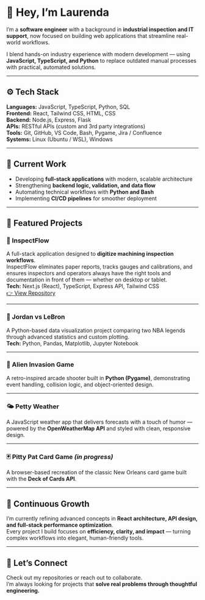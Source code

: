 # 👋 Hey, I’m Laurenda

I’m a **software engineer** with a background in **industrial inspection and IT support**, now focused on building web applications that streamline real-world workflows.  

I blend hands-on industry experience with modern development — using **JavaScript, TypeScript, and Python** to replace outdated manual processes with practical, automated solutions.

---

## ⚙️ Tech Stack

**Languages:** JavaScript, TypeScript, Python, SQL  
**Frontend:** React, Tailwind CSS, HTML, CSS  
**Backend:** Node.js, Express, Flask  
**APIs:** RESTful APIs (custom and 3rd party integrations)  
**Tools:** Git, GitHub, VS Code, Bash, Pygame, Jira / Confluence  
**Systems:** Linux (Ubuntu / WSL), Windows  

---

## 🚧 Current Work

- Developing **full-stack applications** with modern, scalable architecture  
- Strengthening **backend logic, validation, and data flow**  
- Automating technical workflows with **Python and Bash**  
- Implementing **CI/CD pipelines** for smoother deployment  

---

## 🧰 Featured Projects

### 🧾 InspectFlow
A full-stack application designed to **digitize machining inspection workflows**.  
InspectFlow eliminates paper reports, tracks gauges and calibrations, and ensures inspectors and operators always have the right tools and documentation in front of them — whether on desktop or tablet.  
**Tech:** Next.js (React), TypeScript, Express API, Tailwind CSS  
[👉 View Repository](https://github.com/laurenda3/inspectflow)

---

### 🏀 Jordan vs LeBron  
A Python-based data visualization project comparing two NBA legends through advanced statistics and custom plotting.  
**Tech:** Python, Pandas, Matplotlib, Jupyter Notebook  

---

### 👾 Alien Invasion Game  
A retro-inspired arcade shooter built in **Python (Pygame)**, demonstrating event handling, collision logic, and object-oriented design.

---

### 🌤️ Petty Weather  
A JavaScript weather app that delivers forecasts with a touch of humor — powered by the **OpenWeatherMap API** and styled with clean, responsive design.

---

### 🃏 Pitty Pat Card Game *(in progress)*  
A browser-based recreation of the classic New Orleans card game built with the **Deck of Cards API**.

---

## 🧠 Continuous Growth
I’m currently refining advanced concepts in **React architecture, API design, and full-stack performance optimization**.  
Every project I build focuses on **efficiency, clarity, and impact** — turning complex workflows into elegant, human-friendly tools.

---

## 🎯 Let’s Connect
Check out my repositories or reach out to collaborate.  
I’m always looking for projects that **solve real problems through thoughtful engineering.**
